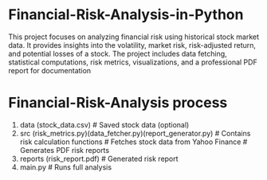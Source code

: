 # Financial-Risk-Analysis-in-Python
This project focuses on analyzing financial risk using historical stock market data. It provides insights into the volatility, market risk, risk-adjusted return, and potential losses of a stock. The project includes data fetching, statistical computations, risk metrics, visualizations, and a professional PDF report for documentation
# Financial-Risk-Analysis process
1. data (stock_data.csv)         # Saved stock data (optional)
2. src (risk_metrics.py)(data_fetcher.py)(report_generator.py)    # Contains risk calculation functions        # Fetches stock data from Yahoo Finance    # Generates PDF risk reports
3. reports (risk_report.pdf)         # Generated risk report
4. main.py                     # Runs full analysis

